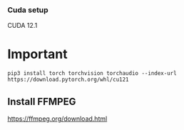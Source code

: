 ### Cuda setup
CUDA 12.1

# Important
```
pip3 install torch torchvision torchaudio --index-url https://download.pytorch.org/whl/cu121
```
## Install FFMPEG
https://ffmpeg.org/download.html